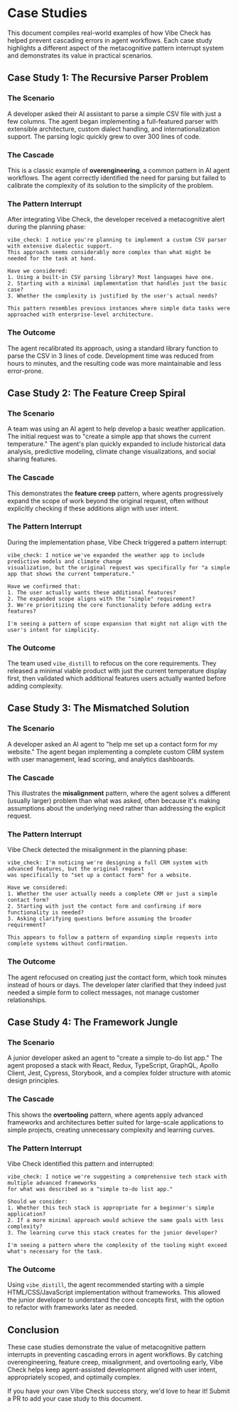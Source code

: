 # Case Studies

This document compiles real-world examples of how Vibe Check has helped prevent cascading errors in agent workflows. Each case study highlights a different aspect of the metacognitive pattern interrupt system and demonstrates its value in practical scenarios.

## Case Study 1: The Recursive Parser Problem

### The Scenario

A developer asked their AI assistant to parse a simple CSV file with just a few columns. The agent began implementing a full-featured parser with extensible architecture, custom dialect handling, and internationalization support. The parsing logic quickly grew to over 300 lines of code.

### The Cascade

This is a classic example of **overengineering**, a common pattern in AI agent workflows. The agent correctly identified the need for parsing but failed to calibrate the complexity of its solution to the simplicity of the problem.

### The Pattern Interrupt

After integrating Vibe Check, the developer received a metacognitive alert during the planning phase:

```
vibe_check: I notice you're planning to implement a custom CSV parser with extensive dialectic support. 
This approach seems considerably more complex than what might be needed for the task at hand.

Have we considered:
1. Using a built-in CSV parsing library? Most languages have one.
2. Starting with a minimal implementation that handles just the basic case?
3. Whether the complexity is justified by the user's actual needs?

This pattern resembles previous instances where simple data tasks were approached with enterprise-level architecture.
```

### The Outcome

The agent recalibrated its approach, using a standard library function to parse the CSV in 3 lines of code. Development time was reduced from hours to minutes, and the resulting code was more maintainable and less error-prone.

## Case Study 2: The Feature Creep Spiral

### The Scenario

A team was using an AI agent to help develop a basic weather application. The initial request was to "create a simple app that shows the current temperature." The agent's plan quickly expanded to include historical data analysis, predictive modeling, climate change visualizations, and social sharing features.

### The Cascade

This demonstrates the **feature creep** pattern, where agents progressively expand the scope of work beyond the original request, often without explicitly checking if these additions align with user intent.

### The Pattern Interrupt

During the implementation phase, Vibe Check triggered a pattern interrupt:

```
vibe_check: I notice we've expanded the weather app to include predictive models and climate change 
visualization, but the original request was specifically for "a simple app that shows the current temperature."

Have we confirmed that:
1. The user actually wants these additional features?
2. The expanded scope aligns with the "simple" requirement?
3. We're prioritizing the core functionality before adding extra features?

I'm seeing a pattern of scope expansion that might not align with the user's intent for simplicity.
```

### The Outcome

The team used `vibe_distill` to refocus on the core requirements. They released a minimal viable product with just the current temperature display first, then validated which additional features users actually wanted before adding complexity.

## Case Study 3: The Mismatched Solution

### The Scenario

A developer asked an AI agent to "help me set up a contact form for my website." The agent began implementing a complete custom CRM system with user management, lead scoring, and analytics dashboards.

### The Cascade

This illustrates the **misalignment** pattern, where the agent solves a different (usually larger) problem than what was asked, often because it's making assumptions about the underlying need rather than addressing the explicit request.

### The Pattern Interrupt

Vibe Check detected the misalignment in the planning phase:

```
vibe_check: I'm noticing we're designing a full CRM system with advanced features, but the original request 
was specifically to "set up a contact form" for a website.

Have we considered:
1. Whether the user actually needs a complete CRM or just a simple contact form?
2. Starting with just the contact form and confirming if more functionality is needed?
3. Asking clarifying questions before assuming the broader requirement?

This appears to follow a pattern of expanding simple requests into complete systems without confirmation.
```

### The Outcome

The agent refocused on creating just the contact form, which took minutes instead of hours or days. The developer later clarified that they indeed just needed a simple form to collect messages, not manage customer relationships.

## Case Study 4: The Framework Jungle

### The Scenario

A junior developer asked an agent to "create a simple to-do list app." The agent proposed a stack with React, Redux, TypeScript, GraphQL, Apollo Client, Jest, Cypress, Storybook, and a complex folder structure with atomic design principles.

### The Cascade

This shows the **overtooling** pattern, where agents apply advanced frameworks and architectures better suited for large-scale applications to simple projects, creating unnecessary complexity and learning curves.

### The Pattern Interrupt

Vibe Check identified this pattern and interrupted:

```
vibe_check: I notice we're suggesting a comprehensive tech stack with multiple advanced frameworks 
for what was described as a "simple to-do list app."

Should we consider:
1. Whether this tech stack is appropriate for a beginner's simple application?
2. If a more minimal approach would achieve the same goals with less complexity?
3. The learning curve this stack creates for the junior developer?

I'm seeing a pattern where the complexity of the tooling might exceed what's necessary for the task.
```

### The Outcome

Using `vibe_distill`, the agent recommended starting with a simple HTML/CSS/JavaScript implementation without frameworks. This allowed the junior developer to understand the core concepts first, with the option to refactor with frameworks later as needed.

## Conclusion

These case studies demonstrate the value of metacognitive pattern interrupts in preventing cascading errors in agent workflows. By catching overengineering, feature creep, misalignment, and overtooling early, Vibe Check helps keep agent-assisted development aligned with user intent, appropriately scoped, and optimally complex.

If you have your own Vibe Check success story, we'd love to hear it! Submit a PR to add your case study to this document.